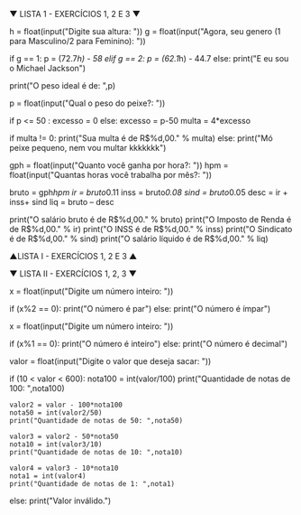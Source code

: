 ▼ LISTA 1 - EXERCÍCIOS 1, 2 E 3 ▼

h = float(input("Digite sua altura: "))
g = float(input("Agora, seu genero (1 para Masculino/2 para Feminino): "))

if g == 1:
	p = (72.7*h) - 58 
elif g == 2:
	p = (62.1*h) - 44.7 
else:
	print("E eu sou o Michael Jackson")

print("O peso ideal é de: ",p)

p = float(input("Qual o peso do peixe?: "))

if p <= 50 :
excesso = 0
else:
excesso = p-50
multa = 4*excesso

if multa != 0:
print("Sua multa é de R$%d,00." % multa)
else:
print("Mó peixe pequeno, nem vou multar kkkkkkk")

gph = float(input("Quanto você ganha por hora?: ")) 
hpm = float(input("Quantas horas você trabalha por mês?: "))

bruto = gph*hpm
ir = bruto*0.11
inss = bruto*0.08
sind = bruto*0.05
desc = ir + inss+ sind
liq = bruto – desc

print("O salário bruto é de R$%d,00." % bruto)
print("O Imposto de Renda é de R$%d,00." % ir)
print("O INSS é de R$%d,00." % inss)
print("O Sindicato é de R$%d,00." % sind)
print("O salário líquido é de R$%d,00." % liq)

▲LISTA I - EXERCÍCIOS 1, 2 E 3 ▲


▼ LISTA II - EXERCÍCIOS 1, 2, 3 ▼

x = float(input("Digite um número inteiro: "))
 
if (x%2 == 0):
    print("O número é par")
else:
    print("O número é ímpar")

x = float(input("Digite um número inteiro: "))
 
if (x%1 == 0):
    print("O número é inteiro")
else:
    print("O número é decimal")


valor = float(input("Digite o valor que deseja sacar: "))
 
if (10 < valor < 600):
    nota100 = int(valor/100)
    print("Quantidade de notas de 100: ",nota100)
    
    valor2 = valor - 100*nota100
    nota50 = int(valor2/50)
    print("Quantidade de notas de 50: ",nota50)
    
    valor3 = valor2 - 50*nota50
    nota10 = int(valor3/10)
    print("Quantidade de notas de 10: ",nota10)
    
    valor4 = valor3 - 10*nota10
    nota1 = int(valor4)
    print("Quantidade de notas de 1: ",nota1)
    
else:
    print("Valor inválido.")

